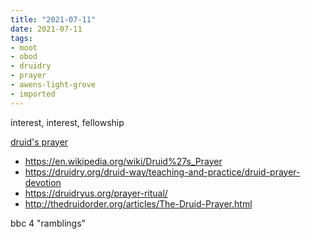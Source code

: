 ```yaml
---
title: "2021-07-11"
date: 2021-07-11
tags:
- moot
- obod
- druidry
- prayer
- awens-light-grove
- imported
---
```


interest, interest, fellowship

[druid's prayer](druid's%20prayer.md)

- https://en.wikipedia.org/wiki/Druid%27s_Prayer
- https://druidry.org/druid-way/teaching-and-practice/druid-prayer-devotion
- https://druidryus.org/prayer-ritual/
- http://thedruidorder.org/articles/The-Druid-Prayer.html

bbc 4 "ramblings"